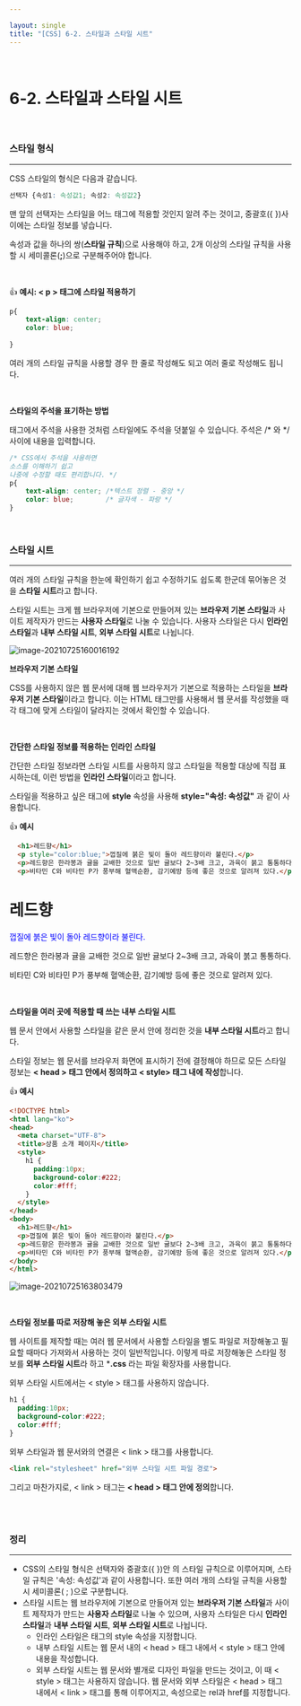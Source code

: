 ```yaml
---

layout: single
title: "[CSS] 6-2. 스타일과 스타일 시트"
---
```


<br>

# 6-2. 스타일과 스타일 시트

<br>

### 스타일 형식

---

CSS 스타일의 형식은 다음과 같습니다. 

```css
선택자 {속성1: 속성값1; 속성2: 속성값2}
```

맨 앞의 선택자는 스타일을 어느 태그에 적용할 것인지 알려 주는 것이고, 중괄호({ })사이에는 스타일 정보를 넣습니다. 

속성과 값을 하나의 쌍(**스타일 규칙**)으로 사용해야 하고, 2개 이상의 스타일 규칙을 사용할 시 세미콜론(**;**)으로 구분해주어야 합니다. 

<br>

👍 **예시: < p > 태그에 스타일 적용하기**

```css
p{
    text-align: center;
    color: blue;
    
}
```

여러 개의 스타일 규칙을 사용할 경우 한 줄로 작성해도 되고 여러 줄로 작성해도 됩니다. 

<br>

**스타일의 주석을 표기하는 방법**

태그에서 주석을 사용한 것처럼 스타일에도 주석을 덧붙일 수 있습니다. 주석은 /* 와 */ 사이에 내용을 입력합니다. 

```css
/* CSS에서 주석을 사용하면 
소스를 이해하기 쉽고
나중에 수정할 때도 편리합니다. */
p{
    text-align: center; /*텍스트 정렬 - 중앙 */
    color: blue;        /* 글자색 - 파랑 */
}
```

<br>

### 스타일 시트

---

여러 개의 스타일 규칙을 한눈에 확인하기 쉽고 수정하기도 쉽도록 한군데 묶어놓은 것을 **스타일 시트**라고 합니다. 

스타일 시트는 크게 웹 브라우저에 기본으로 만들어져 있는 **브라우저 기본 스타일**과 사이트 제작자가 만드는 **사용자 스타일**로 나눌 수 있습니다. 사용자 스타일은 다시 **인라인 스타일**과 **내부 스타일 시트**, **외부 스타일 시트**로 나뉩니다.  

![image-20210725160016192](C:\Users\wjsdu\AppData\Roaming\Typora\typora-user-images\image-20210725160016192.png)



**브라우저 기본 스타일**

CSS를 사용하지 않은 웹 문서에 대해 웹 브라우저가 기본으로 적용하는 스타일을 **브라우저 기본 스타일**이라고 합니다. 이는 HTML 태그만를 사용해서 웹 문서를 작성했을 때 각 태그에 맞게 스타일이 달라지는 것에서 확인할 수 있습니다. 

<br>

**간단한 스타일 정보를 적용하는 인라인 스타일**

간단한 스타일 정보라면 스타일 시트를 사용하지 않고 스타일을 적용할 대상에 직접 표시하는데, 이런 방법을 **인라인 스타일**이라고 합니다. 

스타일을 적용하고 싶은 태그에 **style** 속성을 사용해 **style="속성: 속성값"** 과 같이 사용합니다. 

👍 **예시**

```html
  <h1>레드향</h1>
  <p style="color:blue;">껍질에 붉은 빛이 돌아 레드향이라 불린다.</p>
  <p>레드향은 한라봉과 귤을 교배한 것으로 일반 귤보다 2~3배 크고, 과육이 붉고 통통하다.</p>
  <p>비타민 C와 비타민 P가 풍부해 혈액순환, 감기예방 등에 좋은 것으로 알려져 있다.</p>
```

  <h1>레드향</h1>
  <p style="color:blue;">껍질에 붉은 빛이 돌아 레드향이라 불린다.</p>
  <p>레드향은 한라봉과 귤을 교배한 것으로 일반 귤보다 2~3배 크고, 과육이 붉고 통통하다.</p>
  <p>비타민 C와 비타민 P가 풍부해 혈액순환, 감기예방 등에 좋은 것으로 알려져 있다.</p>

<br>

**스타일을 여러 곳에 적용할 때 쓰는 내부 스타일 시트**

웹 문서 안에서 사용할 스타일을 같은 문서 안에 정리한 것을 **내부 스타일 시트**라고 합니다. 

스타일 정보는 웹 문서를 브라우저 화면에 표시하기 전에 결정해야 하므로 모든 스타일 정보는 **< head > 태그 안에서 정의하고 < style> 태그 내에 작성**합니다.

👍 **예시**

```html
<!DOCTYPE html>
<html lang="ko">
<head>
  <meta charset="UTF-8">
  <title>상품 소개 페이지</title>
  <style>
    h1 {      
      padding:10px;
      background-color:#222;
      color:#fff;
    }
  </style>
</head>
<body>
  <h1>레드향</h1>
  <p>껍질에 붉은 빛이 돌아 레드향이라 불린다.</p>
  <p>레드향은 한라봉과 귤을 교배한 것으로 일반 귤보다 2~3배 크고, 과육이 붉고 통통하다.</p>
  <p>비타민 C와 비타민 P가 풍부해 혈액순환, 감기예방 등에 좋은 것으로 알려져 있다.</p>
</body>
</html>
```

![image-20210725163803479](C:\Users\wjsdu\AppData\Roaming\Typora\typora-user-images\image-20210725163803479.png)

<br>

**스타일 정보를 따로 저장해 놓은 외부 스타일 시트**

웹 사이트를 제작할 때는 여러 웹 문서에서 사용할 스타일을 별도 파일로 저장해놓고 필요할 때마다 가져와서 사용하는 것이 일반적입니다. 이렇게 따로 저장해놓은 스타일 정보를 **외부 스타일 시트**라 하고 ***.css** 라는 파일 확장자를 사용합니다. 

외부 스타일 시트에서는 < style > 태그를 사용하지 않습니다. 

``` css
h1 {      
  padding:10px;
  background-color:#222;
  color:#fff;
}
```

외부 스타일과 웹 문서와의 연결은 < link > 태그를 사용합니다. 

```html
<link rel="stylesheet" href="외부 스타일 시트 파일 경로">
```

그리고 마찬가지로, < link > 태그는 **< head > 태그 안에 정의**합니다. 

<br>

<br>

### 정리

---

* CSS의 스타일 형식은 선택자와 중괄호({ })안 의 스타일 규칙으로 이루어지며, 스타일 규칙은 '속성: 속성값'과 같이 사용합니다. 또한 여러 개의 스타일 규칙을 사용할 시 세미콜론( ; )으로 구분합니다. 
* 스타일 시트는 웹 브라우저에 기본으로 만들어져 있는 **브라우저 기본 스타일**과 사이트 제작자가 만드는 **사용자 스타일**로 나눌 수 있으며, 사용자 스타일은 다시 **인라인 스타일**과 **내부 스타일 시트**, **외부 스타일 시트**로 나뉩니다.  
  * 인라인 스타일은 태그의 style 속성을 지정합니다. 
  * 내부 스타일 시트는 웹 문서 내의 < head > 태그 내에서 < style > 태그 안에 내용을 작성합니다. 
  * 외부 스타일 시트는 웹 문서와 별개로 디자인 파일을 만드는 것이고, 이 때 < style > 태그는 사용하지 않습니다. 웹 문서와 외부 스타일은 < head > 태그 내에서 < link > 태그를 통해 이루어지고, 속성으로는 rel과 href를 지정합니다. 
